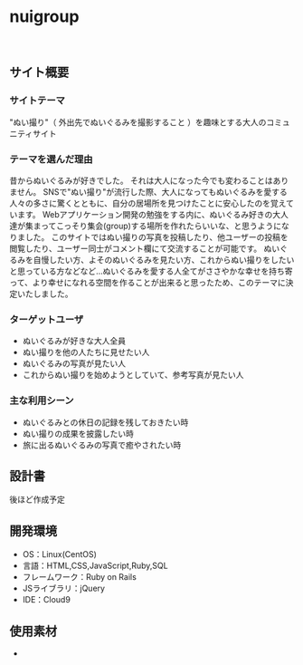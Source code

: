 # nuigroup
​
## サイト概要
### サイトテーマ
"ぬい撮り"（ 外出先でぬいぐるみを撮影すること ）を趣味とする大人のコミュニティサイト
​
### テーマを選んだ理由
昔からぬいぐるみが好きでした。
それは大人になった今でも変わることはありません。
SNSで"ぬい撮り"が流行した際、大人になってもぬいぐるみを愛する人々の多さに驚くとともに、自分の居場所を見つけたことに安心したのを覚えています。
Webアプリケーション開発の勉強をする内に、ぬいぐるみ好きの大人達が集まってこっそり集会(group)する場所を作れたらいいな、と思うようになりました。
このサイトではぬい撮りの写真を投稿したり、他ユーザーの投稿を閲覧したり、ユーザー同士がコメント欄にて交流することが可能です。
ぬいぐるみを自慢したい方、よそのぬいぐるみを見たい方、これからぬい撮りをしたいと思っている方などなど…ぬいぐるみを愛する人全てがささやかな幸せを持ち寄って、より幸せになれる空間を作ることが出来ると思ったため、このテーマに決定いたしました。
​
### ターゲットユーザ
- ぬいぐるみが好きな大人全員
- ぬい撮りを他の人たちに見せたい人
- ぬいぐるみの写真が見たい人
- これからぬい撮りを始めようとしていて、参考写真が見たい人
​
### 主な利用シーン
- ぬいぐるみとの休日の記録を残しておきたい時
- ぬい撮りの成果を披露したい時
- 旅に出るぬいぐるみの写真で癒やされたい時
​
## 設計書
後ほど作成予定
​
## 開発環境
- OS：Linux(CentOS)
- 言語：HTML,CSS,JavaScript,Ruby,SQL
- フレームワーク：Ruby on Rails
- JSライブラリ：jQuery
- IDE：Cloud9
​
## 使用素材
- 